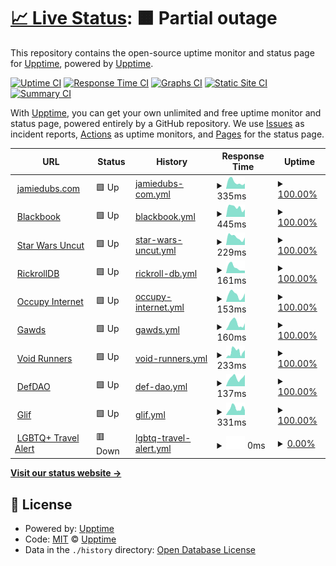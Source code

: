 # [📈 Live Status](https://status.jamiedubs.com): <!--live status--> **🟧 Partial outage**

This repository contains the open-source uptime monitor and status page for [Upptime](https://upptime.js.org), powered by [Upptime](https://github.com/upptime/upptime).

[![Uptime CI](https://github.com/jamiew/uptime-monitor/workflows/Uptime%20CI/badge.svg)](https://github.com/jamiew/uptime-monitor/actions?query=workflow%3A%22Uptime+CI%22)
[![Response Time CI](https://github.com/jamiew/uptime-monitor/workflows/Response%20Time%20CI/badge.svg)](https://github.com/jamiew/uptime-monitor/actions?query=workflow%3A%22Response+Time+CI%22)
[![Graphs CI](https://github.com/jamiew/uptime-monitor/workflows/Graphs%20CI/badge.svg)](https://github.com/jamiew/uptime-monitor/actions?query=workflow%3A%22Graphs+CI%22)
[![Static Site CI](https://github.com/jamiew/uptime-monitor/workflows/Static%20Site%20CI/badge.svg)](https://github.com/jamiew/uptime-monitor/actions?query=workflow%3A%22Static+Site+CI%22)
[![Summary CI](https://github.com/jamiew/uptime-monitor/workflows/Summary%20CI/badge.svg)](https://github.com/jamiew/uptime-monitor/actions?query=workflow%3A%22Summary+CI%22)

With [Upptime](https://upptime.js.org), you can get your own unlimited and free uptime monitor and status page, powered entirely by a GitHub repository. We use [Issues](https://github.com/upptime/upptime/issues) as incident reports, [Actions](https://github.com/jamiew/uptime-monitor/actions) as uptime monitors, and [Pages](https://status.jamiedubs.com) for the status page.

<!--start: status pages-->
<!-- This summary is generated by Upptime (https://github.com/upptime/upptime) -->
<!-- Do not edit this manually, your changes will be overwritten -->
<!-- prettier-ignore -->
| URL | Status | History | Response Time | Uptime |
| --- | ------ | ------- | ------------- | ------ |
| <img alt="" src="https://icons.duckduckgo.com/ip3/www.jamiedubs.com.ico" height="13"> [jamiedubs.com](https://www.jamiedubs.com) | 🟩 Up | [jamiedubs-com.yml](https://github.com/jamiew/uptime-monitor/commits/HEAD/history/jamiedubs-com.yml) | <details><summary><img alt="Response time graph" src="./graphs/jamiedubs-com/response-time-week.png" height="20"> 335ms</summary><br><a href="https://status.jamiedubs.com/history/jamiedubs-com"><img alt="Response time 267" src="https://img.shields.io/endpoint?url=https%3A%2F%2Fraw.githubusercontent.com%2Fjamiew%2Fuptime-monitor%2FHEAD%2Fapi%2Fjamiedubs-com%2Fresponse-time.json"></a><br><a href="https://status.jamiedubs.com/history/jamiedubs-com"><img alt="24-hour response time 309" src="https://img.shields.io/endpoint?url=https%3A%2F%2Fraw.githubusercontent.com%2Fjamiew%2Fuptime-monitor%2FHEAD%2Fapi%2Fjamiedubs-com%2Fresponse-time-day.json"></a><br><a href="https://status.jamiedubs.com/history/jamiedubs-com"><img alt="7-day response time 335" src="https://img.shields.io/endpoint?url=https%3A%2F%2Fraw.githubusercontent.com%2Fjamiew%2Fuptime-monitor%2FHEAD%2Fapi%2Fjamiedubs-com%2Fresponse-time-week.json"></a><br><a href="https://status.jamiedubs.com/history/jamiedubs-com"><img alt="30-day response time 335" src="https://img.shields.io/endpoint?url=https%3A%2F%2Fraw.githubusercontent.com%2Fjamiew%2Fuptime-monitor%2FHEAD%2Fapi%2Fjamiedubs-com%2Fresponse-time-month.json"></a><br><a href="https://status.jamiedubs.com/history/jamiedubs-com"><img alt="1-year response time 269" src="https://img.shields.io/endpoint?url=https%3A%2F%2Fraw.githubusercontent.com%2Fjamiew%2Fuptime-monitor%2FHEAD%2Fapi%2Fjamiedubs-com%2Fresponse-time-year.json"></a></details> | <details><summary><a href="https://status.jamiedubs.com/history/jamiedubs-com">100.00%</a></summary><a href="https://status.jamiedubs.com/history/jamiedubs-com"><img alt="All-time uptime 99.96%" src="https://img.shields.io/endpoint?url=https%3A%2F%2Fraw.githubusercontent.com%2Fjamiew%2Fuptime-monitor%2FHEAD%2Fapi%2Fjamiedubs-com%2Fuptime.json"></a><br><a href="https://status.jamiedubs.com/history/jamiedubs-com"><img alt="24-hour uptime 100.00%" src="https://img.shields.io/endpoint?url=https%3A%2F%2Fraw.githubusercontent.com%2Fjamiew%2Fuptime-monitor%2FHEAD%2Fapi%2Fjamiedubs-com%2Fuptime-day.json"></a><br><a href="https://status.jamiedubs.com/history/jamiedubs-com"><img alt="7-day uptime 100.00%" src="https://img.shields.io/endpoint?url=https%3A%2F%2Fraw.githubusercontent.com%2Fjamiew%2Fuptime-monitor%2FHEAD%2Fapi%2Fjamiedubs-com%2Fuptime-week.json"></a><br><a href="https://status.jamiedubs.com/history/jamiedubs-com"><img alt="30-day uptime 100.00%" src="https://img.shields.io/endpoint?url=https%3A%2F%2Fraw.githubusercontent.com%2Fjamiew%2Fuptime-monitor%2FHEAD%2Fapi%2Fjamiedubs-com%2Fuptime-month.json"></a><br><a href="https://status.jamiedubs.com/history/jamiedubs-com"><img alt="1-year uptime 99.87%" src="https://img.shields.io/endpoint?url=https%3A%2F%2Fraw.githubusercontent.com%2Fjamiew%2Fuptime-monitor%2FHEAD%2Fapi%2Fjamiedubs-com%2Fuptime-year.json"></a></details>
| <img alt="" src="https://icons.duckduckgo.com/ip3/000000book.com.ico" height="13"> [Blackbook](https://000000book.com) | 🟩 Up | [blackbook.yml](https://github.com/jamiew/uptime-monitor/commits/HEAD/history/blackbook.yml) | <details><summary><img alt="Response time graph" src="./graphs/blackbook/response-time-week.png" height="20"> 445ms</summary><br><a href="https://status.jamiedubs.com/history/blackbook"><img alt="Response time 443" src="https://img.shields.io/endpoint?url=https%3A%2F%2Fraw.githubusercontent.com%2Fjamiew%2Fuptime-monitor%2FHEAD%2Fapi%2Fblackbook%2Fresponse-time.json"></a><br><a href="https://status.jamiedubs.com/history/blackbook"><img alt="24-hour response time 578" src="https://img.shields.io/endpoint?url=https%3A%2F%2Fraw.githubusercontent.com%2Fjamiew%2Fuptime-monitor%2FHEAD%2Fapi%2Fblackbook%2Fresponse-time-day.json"></a><br><a href="https://status.jamiedubs.com/history/blackbook"><img alt="7-day response time 445" src="https://img.shields.io/endpoint?url=https%3A%2F%2Fraw.githubusercontent.com%2Fjamiew%2Fuptime-monitor%2FHEAD%2Fapi%2Fblackbook%2Fresponse-time-week.json"></a><br><a href="https://status.jamiedubs.com/history/blackbook"><img alt="30-day response time 437" src="https://img.shields.io/endpoint?url=https%3A%2F%2Fraw.githubusercontent.com%2Fjamiew%2Fuptime-monitor%2FHEAD%2Fapi%2Fblackbook%2Fresponse-time-month.json"></a><br><a href="https://status.jamiedubs.com/history/blackbook"><img alt="1-year response time 447" src="https://img.shields.io/endpoint?url=https%3A%2F%2Fraw.githubusercontent.com%2Fjamiew%2Fuptime-monitor%2FHEAD%2Fapi%2Fblackbook%2Fresponse-time-year.json"></a></details> | <details><summary><a href="https://status.jamiedubs.com/history/blackbook">100.00%</a></summary><a href="https://status.jamiedubs.com/history/blackbook"><img alt="All-time uptime 99.94%" src="https://img.shields.io/endpoint?url=https%3A%2F%2Fraw.githubusercontent.com%2Fjamiew%2Fuptime-monitor%2FHEAD%2Fapi%2Fblackbook%2Fuptime.json"></a><br><a href="https://status.jamiedubs.com/history/blackbook"><img alt="24-hour uptime 100.00%" src="https://img.shields.io/endpoint?url=https%3A%2F%2Fraw.githubusercontent.com%2Fjamiew%2Fuptime-monitor%2FHEAD%2Fapi%2Fblackbook%2Fuptime-day.json"></a><br><a href="https://status.jamiedubs.com/history/blackbook"><img alt="7-day uptime 100.00%" src="https://img.shields.io/endpoint?url=https%3A%2F%2Fraw.githubusercontent.com%2Fjamiew%2Fuptime-monitor%2FHEAD%2Fapi%2Fblackbook%2Fuptime-week.json"></a><br><a href="https://status.jamiedubs.com/history/blackbook"><img alt="30-day uptime 100.00%" src="https://img.shields.io/endpoint?url=https%3A%2F%2Fraw.githubusercontent.com%2Fjamiew%2Fuptime-monitor%2FHEAD%2Fapi%2Fblackbook%2Fuptime-month.json"></a><br><a href="https://status.jamiedubs.com/history/blackbook"><img alt="1-year uptime 100.00%" src="https://img.shields.io/endpoint?url=https%3A%2F%2Fraw.githubusercontent.com%2Fjamiew%2Fuptime-monitor%2FHEAD%2Fapi%2Fblackbook%2Fuptime-year.json"></a></details>
| <img alt="" src="https://icons.duckduckgo.com/ip3/www.starwarsuncut.com.ico" height="13"> [Star Wars Uncut](https://www.starwarsuncut.com) | 🟩 Up | [star-wars-uncut.yml](https://github.com/jamiew/uptime-monitor/commits/HEAD/history/star-wars-uncut.yml) | <details><summary><img alt="Response time graph" src="./graphs/star-wars-uncut/response-time-week.png" height="20"> 229ms</summary><br><a href="https://status.jamiedubs.com/history/star-wars-uncut"><img alt="Response time 234" src="https://img.shields.io/endpoint?url=https%3A%2F%2Fraw.githubusercontent.com%2Fjamiew%2Fuptime-monitor%2FHEAD%2Fapi%2Fstar-wars-uncut%2Fresponse-time.json"></a><br><a href="https://status.jamiedubs.com/history/star-wars-uncut"><img alt="24-hour response time 266" src="https://img.shields.io/endpoint?url=https%3A%2F%2Fraw.githubusercontent.com%2Fjamiew%2Fuptime-monitor%2FHEAD%2Fapi%2Fstar-wars-uncut%2Fresponse-time-day.json"></a><br><a href="https://status.jamiedubs.com/history/star-wars-uncut"><img alt="7-day response time 229" src="https://img.shields.io/endpoint?url=https%3A%2F%2Fraw.githubusercontent.com%2Fjamiew%2Fuptime-monitor%2FHEAD%2Fapi%2Fstar-wars-uncut%2Fresponse-time-week.json"></a><br><a href="https://status.jamiedubs.com/history/star-wars-uncut"><img alt="30-day response time 441" src="https://img.shields.io/endpoint?url=https%3A%2F%2Fraw.githubusercontent.com%2Fjamiew%2Fuptime-monitor%2FHEAD%2Fapi%2Fstar-wars-uncut%2Fresponse-time-month.json"></a><br><a href="https://status.jamiedubs.com/history/star-wars-uncut"><img alt="1-year response time 249" src="https://img.shields.io/endpoint?url=https%3A%2F%2Fraw.githubusercontent.com%2Fjamiew%2Fuptime-monitor%2FHEAD%2Fapi%2Fstar-wars-uncut%2Fresponse-time-year.json"></a></details> | <details><summary><a href="https://status.jamiedubs.com/history/star-wars-uncut">100.00%</a></summary><a href="https://status.jamiedubs.com/history/star-wars-uncut"><img alt="All-time uptime 99.99%" src="https://img.shields.io/endpoint?url=https%3A%2F%2Fraw.githubusercontent.com%2Fjamiew%2Fuptime-monitor%2FHEAD%2Fapi%2Fstar-wars-uncut%2Fuptime.json"></a><br><a href="https://status.jamiedubs.com/history/star-wars-uncut"><img alt="24-hour uptime 100.00%" src="https://img.shields.io/endpoint?url=https%3A%2F%2Fraw.githubusercontent.com%2Fjamiew%2Fuptime-monitor%2FHEAD%2Fapi%2Fstar-wars-uncut%2Fuptime-day.json"></a><br><a href="https://status.jamiedubs.com/history/star-wars-uncut"><img alt="7-day uptime 100.00%" src="https://img.shields.io/endpoint?url=https%3A%2F%2Fraw.githubusercontent.com%2Fjamiew%2Fuptime-monitor%2FHEAD%2Fapi%2Fstar-wars-uncut%2Fuptime-week.json"></a><br><a href="https://status.jamiedubs.com/history/star-wars-uncut"><img alt="30-day uptime 100.00%" src="https://img.shields.io/endpoint?url=https%3A%2F%2Fraw.githubusercontent.com%2Fjamiew%2Fuptime-monitor%2FHEAD%2Fapi%2Fstar-wars-uncut%2Fuptime-month.json"></a><br><a href="https://status.jamiedubs.com/history/star-wars-uncut"><img alt="1-year uptime 100.00%" src="https://img.shields.io/endpoint?url=https%3A%2F%2Fraw.githubusercontent.com%2Fjamiew%2Fuptime-monitor%2FHEAD%2Fapi%2Fstar-wars-uncut%2Fuptime-year.json"></a></details>
| <img alt="" src="https://icons.duckduckgo.com/ip3/rickrolldb.com.ico" height="13"> [RickrollDB](https://rickrolldb.com/) | 🟩 Up | [rickroll-db.yml](https://github.com/jamiew/uptime-monitor/commits/HEAD/history/rickroll-db.yml) | <details><summary><img alt="Response time graph" src="./graphs/rickroll-db/response-time-week.png" height="20"> 161ms</summary><br><a href="https://status.jamiedubs.com/history/rickroll-db"><img alt="Response time 147" src="https://img.shields.io/endpoint?url=https%3A%2F%2Fraw.githubusercontent.com%2Fjamiew%2Fuptime-monitor%2FHEAD%2Fapi%2Frickroll-db%2Fresponse-time.json"></a><br><a href="https://status.jamiedubs.com/history/rickroll-db"><img alt="24-hour response time 202" src="https://img.shields.io/endpoint?url=https%3A%2F%2Fraw.githubusercontent.com%2Fjamiew%2Fuptime-monitor%2FHEAD%2Fapi%2Frickroll-db%2Fresponse-time-day.json"></a><br><a href="https://status.jamiedubs.com/history/rickroll-db"><img alt="7-day response time 161" src="https://img.shields.io/endpoint?url=https%3A%2F%2Fraw.githubusercontent.com%2Fjamiew%2Fuptime-monitor%2FHEAD%2Fapi%2Frickroll-db%2Fresponse-time-week.json"></a><br><a href="https://status.jamiedubs.com/history/rickroll-db"><img alt="30-day response time 162" src="https://img.shields.io/endpoint?url=https%3A%2F%2Fraw.githubusercontent.com%2Fjamiew%2Fuptime-monitor%2FHEAD%2Fapi%2Frickroll-db%2Fresponse-time-month.json"></a><br><a href="https://status.jamiedubs.com/history/rickroll-db"><img alt="1-year response time 139" src="https://img.shields.io/endpoint?url=https%3A%2F%2Fraw.githubusercontent.com%2Fjamiew%2Fuptime-monitor%2FHEAD%2Fapi%2Frickroll-db%2Fresponse-time-year.json"></a></details> | <details><summary><a href="https://status.jamiedubs.com/history/rickroll-db">100.00%</a></summary><a href="https://status.jamiedubs.com/history/rickroll-db"><img alt="All-time uptime 100.00%" src="https://img.shields.io/endpoint?url=https%3A%2F%2Fraw.githubusercontent.com%2Fjamiew%2Fuptime-monitor%2FHEAD%2Fapi%2Frickroll-db%2Fuptime.json"></a><br><a href="https://status.jamiedubs.com/history/rickroll-db"><img alt="24-hour uptime 100.00%" src="https://img.shields.io/endpoint?url=https%3A%2F%2Fraw.githubusercontent.com%2Fjamiew%2Fuptime-monitor%2FHEAD%2Fapi%2Frickroll-db%2Fuptime-day.json"></a><br><a href="https://status.jamiedubs.com/history/rickroll-db"><img alt="7-day uptime 100.00%" src="https://img.shields.io/endpoint?url=https%3A%2F%2Fraw.githubusercontent.com%2Fjamiew%2Fuptime-monitor%2FHEAD%2Fapi%2Frickroll-db%2Fuptime-week.json"></a><br><a href="https://status.jamiedubs.com/history/rickroll-db"><img alt="30-day uptime 100.00%" src="https://img.shields.io/endpoint?url=https%3A%2F%2Fraw.githubusercontent.com%2Fjamiew%2Fuptime-monitor%2FHEAD%2Fapi%2Frickroll-db%2Fuptime-month.json"></a><br><a href="https://status.jamiedubs.com/history/rickroll-db"><img alt="1-year uptime 100.00%" src="https://img.shields.io/endpoint?url=https%3A%2F%2Fraw.githubusercontent.com%2Fjamiew%2Fuptime-monitor%2FHEAD%2Fapi%2Frickroll-db%2Fuptime-year.json"></a></details>
| <img alt="" src="https://icons.duckduckgo.com/ip3/occupyinter.net.ico" height="13"> [Occupy Internet](http://occupyinter.net) | 🟩 Up | [occupy-internet.yml](https://github.com/jamiew/uptime-monitor/commits/HEAD/history/occupy-internet.yml) | <details><summary><img alt="Response time graph" src="./graphs/occupy-internet/response-time-week.png" height="20"> 153ms</summary><br><a href="https://status.jamiedubs.com/history/occupy-internet"><img alt="Response time 126" src="https://img.shields.io/endpoint?url=https%3A%2F%2Fraw.githubusercontent.com%2Fjamiew%2Fuptime-monitor%2FHEAD%2Fapi%2Foccupy-internet%2Fresponse-time.json"></a><br><a href="https://status.jamiedubs.com/history/occupy-internet"><img alt="24-hour response time 234" src="https://img.shields.io/endpoint?url=https%3A%2F%2Fraw.githubusercontent.com%2Fjamiew%2Fuptime-monitor%2FHEAD%2Fapi%2Foccupy-internet%2Fresponse-time-day.json"></a><br><a href="https://status.jamiedubs.com/history/occupy-internet"><img alt="7-day response time 153" src="https://img.shields.io/endpoint?url=https%3A%2F%2Fraw.githubusercontent.com%2Fjamiew%2Fuptime-monitor%2FHEAD%2Fapi%2Foccupy-internet%2Fresponse-time-week.json"></a><br><a href="https://status.jamiedubs.com/history/occupy-internet"><img alt="30-day response time 148" src="https://img.shields.io/endpoint?url=https%3A%2F%2Fraw.githubusercontent.com%2Fjamiew%2Fuptime-monitor%2FHEAD%2Fapi%2Foccupy-internet%2Fresponse-time-month.json"></a><br><a href="https://status.jamiedubs.com/history/occupy-internet"><img alt="1-year response time 128" src="https://img.shields.io/endpoint?url=https%3A%2F%2Fraw.githubusercontent.com%2Fjamiew%2Fuptime-monitor%2FHEAD%2Fapi%2Foccupy-internet%2Fresponse-time-year.json"></a></details> | <details><summary><a href="https://status.jamiedubs.com/history/occupy-internet">100.00%</a></summary><a href="https://status.jamiedubs.com/history/occupy-internet"><img alt="All-time uptime 99.99%" src="https://img.shields.io/endpoint?url=https%3A%2F%2Fraw.githubusercontent.com%2Fjamiew%2Fuptime-monitor%2FHEAD%2Fapi%2Foccupy-internet%2Fuptime.json"></a><br><a href="https://status.jamiedubs.com/history/occupy-internet"><img alt="24-hour uptime 100.00%" src="https://img.shields.io/endpoint?url=https%3A%2F%2Fraw.githubusercontent.com%2Fjamiew%2Fuptime-monitor%2FHEAD%2Fapi%2Foccupy-internet%2Fuptime-day.json"></a><br><a href="https://status.jamiedubs.com/history/occupy-internet"><img alt="7-day uptime 100.00%" src="https://img.shields.io/endpoint?url=https%3A%2F%2Fraw.githubusercontent.com%2Fjamiew%2Fuptime-monitor%2FHEAD%2Fapi%2Foccupy-internet%2Fuptime-week.json"></a><br><a href="https://status.jamiedubs.com/history/occupy-internet"><img alt="30-day uptime 100.00%" src="https://img.shields.io/endpoint?url=https%3A%2F%2Fraw.githubusercontent.com%2Fjamiew%2Fuptime-monitor%2FHEAD%2Fapi%2Foccupy-internet%2Fuptime-month.json"></a><br><a href="https://status.jamiedubs.com/history/occupy-internet"><img alt="1-year uptime 100.00%" src="https://img.shields.io/endpoint?url=https%3A%2F%2Fraw.githubusercontent.com%2Fjamiew%2Fuptime-monitor%2FHEAD%2Fapi%2Foccupy-internet%2Fuptime-year.json"></a></details>
| <img alt="" src="https://icons.duckduckgo.com/ip3/www.gawds.xyz.ico" height="13"> [Gawds](https://www.gawds.xyz) | 🟩 Up | [gawds.yml](https://github.com/jamiew/uptime-monitor/commits/HEAD/history/gawds.yml) | <details><summary><img alt="Response time graph" src="./graphs/gawds/response-time-week.png" height="20"> 160ms</summary><br><a href="https://status.jamiedubs.com/history/gawds"><img alt="Response time 182" src="https://img.shields.io/endpoint?url=https%3A%2F%2Fraw.githubusercontent.com%2Fjamiew%2Fuptime-monitor%2FHEAD%2Fapi%2Fgawds%2Fresponse-time.json"></a><br><a href="https://status.jamiedubs.com/history/gawds"><img alt="24-hour response time 172" src="https://img.shields.io/endpoint?url=https%3A%2F%2Fraw.githubusercontent.com%2Fjamiew%2Fuptime-monitor%2FHEAD%2Fapi%2Fgawds%2Fresponse-time-day.json"></a><br><a href="https://status.jamiedubs.com/history/gawds"><img alt="7-day response time 160" src="https://img.shields.io/endpoint?url=https%3A%2F%2Fraw.githubusercontent.com%2Fjamiew%2Fuptime-monitor%2FHEAD%2Fapi%2Fgawds%2Fresponse-time-week.json"></a><br><a href="https://status.jamiedubs.com/history/gawds"><img alt="30-day response time 163" src="https://img.shields.io/endpoint?url=https%3A%2F%2Fraw.githubusercontent.com%2Fjamiew%2Fuptime-monitor%2FHEAD%2Fapi%2Fgawds%2Fresponse-time-month.json"></a><br><a href="https://status.jamiedubs.com/history/gawds"><img alt="1-year response time 183" src="https://img.shields.io/endpoint?url=https%3A%2F%2Fraw.githubusercontent.com%2Fjamiew%2Fuptime-monitor%2FHEAD%2Fapi%2Fgawds%2Fresponse-time-year.json"></a></details> | <details><summary><a href="https://status.jamiedubs.com/history/gawds">100.00%</a></summary><a href="https://status.jamiedubs.com/history/gawds"><img alt="All-time uptime 99.94%" src="https://img.shields.io/endpoint?url=https%3A%2F%2Fraw.githubusercontent.com%2Fjamiew%2Fuptime-monitor%2FHEAD%2Fapi%2Fgawds%2Fuptime.json"></a><br><a href="https://status.jamiedubs.com/history/gawds"><img alt="24-hour uptime 100.00%" src="https://img.shields.io/endpoint?url=https%3A%2F%2Fraw.githubusercontent.com%2Fjamiew%2Fuptime-monitor%2FHEAD%2Fapi%2Fgawds%2Fuptime-day.json"></a><br><a href="https://status.jamiedubs.com/history/gawds"><img alt="7-day uptime 100.00%" src="https://img.shields.io/endpoint?url=https%3A%2F%2Fraw.githubusercontent.com%2Fjamiew%2Fuptime-monitor%2FHEAD%2Fapi%2Fgawds%2Fuptime-week.json"></a><br><a href="https://status.jamiedubs.com/history/gawds"><img alt="30-day uptime 99.92%" src="https://img.shields.io/endpoint?url=https%3A%2F%2Fraw.githubusercontent.com%2Fjamiew%2Fuptime-monitor%2FHEAD%2Fapi%2Fgawds%2Fuptime-month.json"></a><br><a href="https://status.jamiedubs.com/history/gawds"><img alt="1-year uptime 99.99%" src="https://img.shields.io/endpoint?url=https%3A%2F%2Fraw.githubusercontent.com%2Fjamiew%2Fuptime-monitor%2FHEAD%2Fapi%2Fgawds%2Fuptime-year.json"></a></details>
| <img alt="" src="https://icons.duckduckgo.com/ip3/voidrunners.io.ico" height="13"> [Void Runners](https://voidrunners.io) | 🟩 Up | [void-runners.yml](https://github.com/jamiew/uptime-monitor/commits/HEAD/history/void-runners.yml) | <details><summary><img alt="Response time graph" src="./graphs/void-runners/response-time-week.png" height="20"> 233ms</summary><br><a href="https://status.jamiedubs.com/history/void-runners"><img alt="Response time 217" src="https://img.shields.io/endpoint?url=https%3A%2F%2Fraw.githubusercontent.com%2Fjamiew%2Fuptime-monitor%2FHEAD%2Fapi%2Fvoid-runners%2Fresponse-time.json"></a><br><a href="https://status.jamiedubs.com/history/void-runners"><img alt="24-hour response time 165" src="https://img.shields.io/endpoint?url=https%3A%2F%2Fraw.githubusercontent.com%2Fjamiew%2Fuptime-monitor%2FHEAD%2Fapi%2Fvoid-runners%2Fresponse-time-day.json"></a><br><a href="https://status.jamiedubs.com/history/void-runners"><img alt="7-day response time 233" src="https://img.shields.io/endpoint?url=https%3A%2F%2Fraw.githubusercontent.com%2Fjamiew%2Fuptime-monitor%2FHEAD%2Fapi%2Fvoid-runners%2Fresponse-time-week.json"></a><br><a href="https://status.jamiedubs.com/history/void-runners"><img alt="30-day response time 217" src="https://img.shields.io/endpoint?url=https%3A%2F%2Fraw.githubusercontent.com%2Fjamiew%2Fuptime-monitor%2FHEAD%2Fapi%2Fvoid-runners%2Fresponse-time-month.json"></a><br><a href="https://status.jamiedubs.com/history/void-runners"><img alt="1-year response time 216" src="https://img.shields.io/endpoint?url=https%3A%2F%2Fraw.githubusercontent.com%2Fjamiew%2Fuptime-monitor%2FHEAD%2Fapi%2Fvoid-runners%2Fresponse-time-year.json"></a></details> | <details><summary><a href="https://status.jamiedubs.com/history/void-runners">100.00%</a></summary><a href="https://status.jamiedubs.com/history/void-runners"><img alt="All-time uptime 100.00%" src="https://img.shields.io/endpoint?url=https%3A%2F%2Fraw.githubusercontent.com%2Fjamiew%2Fuptime-monitor%2FHEAD%2Fapi%2Fvoid-runners%2Fuptime.json"></a><br><a href="https://status.jamiedubs.com/history/void-runners"><img alt="24-hour uptime 100.00%" src="https://img.shields.io/endpoint?url=https%3A%2F%2Fraw.githubusercontent.com%2Fjamiew%2Fuptime-monitor%2FHEAD%2Fapi%2Fvoid-runners%2Fuptime-day.json"></a><br><a href="https://status.jamiedubs.com/history/void-runners"><img alt="7-day uptime 100.00%" src="https://img.shields.io/endpoint?url=https%3A%2F%2Fraw.githubusercontent.com%2Fjamiew%2Fuptime-monitor%2FHEAD%2Fapi%2Fvoid-runners%2Fuptime-week.json"></a><br><a href="https://status.jamiedubs.com/history/void-runners"><img alt="30-day uptime 99.92%" src="https://img.shields.io/endpoint?url=https%3A%2F%2Fraw.githubusercontent.com%2Fjamiew%2Fuptime-monitor%2FHEAD%2Fapi%2Fvoid-runners%2Fuptime-month.json"></a><br><a href="https://status.jamiedubs.com/history/void-runners"><img alt="1-year uptime 99.99%" src="https://img.shields.io/endpoint?url=https%3A%2F%2Fraw.githubusercontent.com%2Fjamiew%2Fuptime-monitor%2FHEAD%2Fapi%2Fvoid-runners%2Fuptime-year.json"></a></details>
| <img alt="" src="https://icons.duckduckgo.com/ip3/www.defdao.xyz.ico" height="13"> [DefDAO](https://www.defdao.xyz) | 🟩 Up | [def-dao.yml](https://github.com/jamiew/uptime-monitor/commits/HEAD/history/def-dao.yml) | <details><summary><img alt="Response time graph" src="./graphs/def-dao/response-time-week.png" height="20"> 137ms</summary><br><a href="https://status.jamiedubs.com/history/def-dao"><img alt="Response time 178" src="https://img.shields.io/endpoint?url=https%3A%2F%2Fraw.githubusercontent.com%2Fjamiew%2Fuptime-monitor%2FHEAD%2Fapi%2Fdef-dao%2Fresponse-time.json"></a><br><a href="https://status.jamiedubs.com/history/def-dao"><img alt="24-hour response time 131" src="https://img.shields.io/endpoint?url=https%3A%2F%2Fraw.githubusercontent.com%2Fjamiew%2Fuptime-monitor%2FHEAD%2Fapi%2Fdef-dao%2Fresponse-time-day.json"></a><br><a href="https://status.jamiedubs.com/history/def-dao"><img alt="7-day response time 137" src="https://img.shields.io/endpoint?url=https%3A%2F%2Fraw.githubusercontent.com%2Fjamiew%2Fuptime-monitor%2FHEAD%2Fapi%2Fdef-dao%2Fresponse-time-week.json"></a><br><a href="https://status.jamiedubs.com/history/def-dao"><img alt="30-day response time 138" src="https://img.shields.io/endpoint?url=https%3A%2F%2Fraw.githubusercontent.com%2Fjamiew%2Fuptime-monitor%2FHEAD%2Fapi%2Fdef-dao%2Fresponse-time-month.json"></a><br><a href="https://status.jamiedubs.com/history/def-dao"><img alt="1-year response time 178" src="https://img.shields.io/endpoint?url=https%3A%2F%2Fraw.githubusercontent.com%2Fjamiew%2Fuptime-monitor%2FHEAD%2Fapi%2Fdef-dao%2Fresponse-time-year.json"></a></details> | <details><summary><a href="https://status.jamiedubs.com/history/def-dao">100.00%</a></summary><a href="https://status.jamiedubs.com/history/def-dao"><img alt="All-time uptime 100.00%" src="https://img.shields.io/endpoint?url=https%3A%2F%2Fraw.githubusercontent.com%2Fjamiew%2Fuptime-monitor%2FHEAD%2Fapi%2Fdef-dao%2Fuptime.json"></a><br><a href="https://status.jamiedubs.com/history/def-dao"><img alt="24-hour uptime 100.00%" src="https://img.shields.io/endpoint?url=https%3A%2F%2Fraw.githubusercontent.com%2Fjamiew%2Fuptime-monitor%2FHEAD%2Fapi%2Fdef-dao%2Fuptime-day.json"></a><br><a href="https://status.jamiedubs.com/history/def-dao"><img alt="7-day uptime 100.00%" src="https://img.shields.io/endpoint?url=https%3A%2F%2Fraw.githubusercontent.com%2Fjamiew%2Fuptime-monitor%2FHEAD%2Fapi%2Fdef-dao%2Fuptime-week.json"></a><br><a href="https://status.jamiedubs.com/history/def-dao"><img alt="30-day uptime 99.96%" src="https://img.shields.io/endpoint?url=https%3A%2F%2Fraw.githubusercontent.com%2Fjamiew%2Fuptime-monitor%2FHEAD%2Fapi%2Fdef-dao%2Fuptime-month.json"></a><br><a href="https://status.jamiedubs.com/history/def-dao"><img alt="1-year uptime 100.00%" src="https://img.shields.io/endpoint?url=https%3A%2F%2Fraw.githubusercontent.com%2Fjamiew%2Fuptime-monitor%2FHEAD%2Fapi%2Fdef-dao%2Fuptime-year.json"></a></details>
| <img alt="" src="https://icons.duckduckgo.com/ip3/glif.app.ico" height="13"> [Glif](https://glif.app) | 🟩 Up | [glif.yml](https://github.com/jamiew/uptime-monitor/commits/HEAD/history/glif.yml) | <details><summary><img alt="Response time graph" src="./graphs/glif/response-time-week.png" height="20"> 331ms</summary><br><a href="https://status.jamiedubs.com/history/glif"><img alt="Response time 183" src="https://img.shields.io/endpoint?url=https%3A%2F%2Fraw.githubusercontent.com%2Fjamiew%2Fuptime-monitor%2FHEAD%2Fapi%2Fglif%2Fresponse-time.json"></a><br><a href="https://status.jamiedubs.com/history/glif"><img alt="24-hour response time 351" src="https://img.shields.io/endpoint?url=https%3A%2F%2Fraw.githubusercontent.com%2Fjamiew%2Fuptime-monitor%2FHEAD%2Fapi%2Fglif%2Fresponse-time-day.json"></a><br><a href="https://status.jamiedubs.com/history/glif"><img alt="7-day response time 331" src="https://img.shields.io/endpoint?url=https%3A%2F%2Fraw.githubusercontent.com%2Fjamiew%2Fuptime-monitor%2FHEAD%2Fapi%2Fglif%2Fresponse-time-week.json"></a><br><a href="https://status.jamiedubs.com/history/glif"><img alt="30-day response time 270" src="https://img.shields.io/endpoint?url=https%3A%2F%2Fraw.githubusercontent.com%2Fjamiew%2Fuptime-monitor%2FHEAD%2Fapi%2Fglif%2Fresponse-time-month.json"></a><br><a href="https://status.jamiedubs.com/history/glif"><img alt="1-year response time 190" src="https://img.shields.io/endpoint?url=https%3A%2F%2Fraw.githubusercontent.com%2Fjamiew%2Fuptime-monitor%2FHEAD%2Fapi%2Fglif%2Fresponse-time-year.json"></a></details> | <details><summary><a href="https://status.jamiedubs.com/history/glif">100.00%</a></summary><a href="https://status.jamiedubs.com/history/glif"><img alt="All-time uptime 100.00%" src="https://img.shields.io/endpoint?url=https%3A%2F%2Fraw.githubusercontent.com%2Fjamiew%2Fuptime-monitor%2FHEAD%2Fapi%2Fglif%2Fuptime.json"></a><br><a href="https://status.jamiedubs.com/history/glif"><img alt="24-hour uptime 100.00%" src="https://img.shields.io/endpoint?url=https%3A%2F%2Fraw.githubusercontent.com%2Fjamiew%2Fuptime-monitor%2FHEAD%2Fapi%2Fglif%2Fuptime-day.json"></a><br><a href="https://status.jamiedubs.com/history/glif"><img alt="7-day uptime 100.00%" src="https://img.shields.io/endpoint?url=https%3A%2F%2Fraw.githubusercontent.com%2Fjamiew%2Fuptime-monitor%2FHEAD%2Fapi%2Fglif%2Fuptime-week.json"></a><br><a href="https://status.jamiedubs.com/history/glif"><img alt="30-day uptime 99.96%" src="https://img.shields.io/endpoint?url=https%3A%2F%2Fraw.githubusercontent.com%2Fjamiew%2Fuptime-monitor%2FHEAD%2Fapi%2Fglif%2Fuptime-month.json"></a><br><a href="https://status.jamiedubs.com/history/glif"><img alt="1-year uptime 100.00%" src="https://img.shields.io/endpoint?url=https%3A%2F%2Fraw.githubusercontent.com%2Fjamiew%2Fuptime-monitor%2FHEAD%2Fapi%2Fglif%2Fuptime-year.json"></a></details>
| <img alt="" src="https://icons.duckduckgo.com/ip3/lgbtqtravelalert.org.ico" height="13"> [LGBTQ+ Travel Alert](https://lgbtqtravelalert.org/) | 🟥 Down | [lgbtq-travel-alert.yml](https://github.com/jamiew/uptime-monitor/commits/HEAD/history/lgbtq-travel-alert.yml) | <details><summary><img alt="Response time graph" src="./graphs/lgbtq-travel-alert/response-time-week.png" height="20"> 0ms</summary><br><a href="https://status.jamiedubs.com/history/lgbtq-travel-alert"><img alt="Response time 1139" src="https://img.shields.io/endpoint?url=https%3A%2F%2Fraw.githubusercontent.com%2Fjamiew%2Fuptime-monitor%2FHEAD%2Fapi%2Flgbtq-travel-alert%2Fresponse-time.json"></a><br><a href="https://status.jamiedubs.com/history/lgbtq-travel-alert"><img alt="24-hour response time 0" src="https://img.shields.io/endpoint?url=https%3A%2F%2Fraw.githubusercontent.com%2Fjamiew%2Fuptime-monitor%2FHEAD%2Fapi%2Flgbtq-travel-alert%2Fresponse-time-day.json"></a><br><a href="https://status.jamiedubs.com/history/lgbtq-travel-alert"><img alt="7-day response time 0" src="https://img.shields.io/endpoint?url=https%3A%2F%2Fraw.githubusercontent.com%2Fjamiew%2Fuptime-monitor%2FHEAD%2Fapi%2Flgbtq-travel-alert%2Fresponse-time-week.json"></a><br><a href="https://status.jamiedubs.com/history/lgbtq-travel-alert"><img alt="30-day response time 0" src="https://img.shields.io/endpoint?url=https%3A%2F%2Fraw.githubusercontent.com%2Fjamiew%2Fuptime-monitor%2FHEAD%2Fapi%2Flgbtq-travel-alert%2Fresponse-time-month.json"></a><br><a href="https://status.jamiedubs.com/history/lgbtq-travel-alert"><img alt="1-year response time 0" src="https://img.shields.io/endpoint?url=https%3A%2F%2Fraw.githubusercontent.com%2Fjamiew%2Fuptime-monitor%2FHEAD%2Fapi%2Flgbtq-travel-alert%2Fresponse-time-year.json"></a></details> | <details><summary><a href="https://status.jamiedubs.com/history/lgbtq-travel-alert">0.00%</a></summary><a href="https://status.jamiedubs.com/history/lgbtq-travel-alert"><img alt="All-time uptime 9.70%" src="https://img.shields.io/endpoint?url=https%3A%2F%2Fraw.githubusercontent.com%2Fjamiew%2Fuptime-monitor%2FHEAD%2Fapi%2Flgbtq-travel-alert%2Fuptime.json"></a><br><a href="https://status.jamiedubs.com/history/lgbtq-travel-alert"><img alt="24-hour uptime 0.00%" src="https://img.shields.io/endpoint?url=https%3A%2F%2Fraw.githubusercontent.com%2Fjamiew%2Fuptime-monitor%2FHEAD%2Fapi%2Flgbtq-travel-alert%2Fuptime-day.json"></a><br><a href="https://status.jamiedubs.com/history/lgbtq-travel-alert"><img alt="7-day uptime 0.00%" src="https://img.shields.io/endpoint?url=https%3A%2F%2Fraw.githubusercontent.com%2Fjamiew%2Fuptime-monitor%2FHEAD%2Fapi%2Flgbtq-travel-alert%2Fuptime-week.json"></a><br><a href="https://status.jamiedubs.com/history/lgbtq-travel-alert"><img alt="30-day uptime 0.00%" src="https://img.shields.io/endpoint?url=https%3A%2F%2Fraw.githubusercontent.com%2Fjamiew%2Fuptime-monitor%2FHEAD%2Fapi%2Flgbtq-travel-alert%2Fuptime-month.json"></a><br><a href="https://status.jamiedubs.com/history/lgbtq-travel-alert"><img alt="1-year uptime 0.00%" src="https://img.shields.io/endpoint?url=https%3A%2F%2Fraw.githubusercontent.com%2Fjamiew%2Fuptime-monitor%2FHEAD%2Fapi%2Flgbtq-travel-alert%2Fuptime-year.json"></a></details>

<!--end: status pages-->

[**Visit our status website →**](https://status.jamiedubs.com)

## 📄 License

- Powered by: [Upptime](https://github.com/upptime/upptime)
- Code: [MIT](./LICENSE) © [Upptime](https://upptime.js.org)
- Data in the `./history` directory: [Open Database License](https://opendatacommons.org/licenses/odbl/1-0/)
